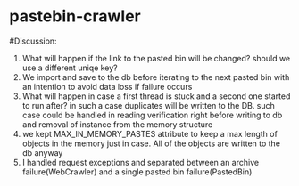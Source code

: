 # pastebin-crawler



#Discussion:
1. What will happen if the link to the pasted bin will be changed? should we use a different uniqe key?
2. We import and save to the db before iterating to the next pasted bin with an intention to avoid data loss if failure occurs 
3. What will happen in case a first thread is stuck and a second one started to run after? in such a case duplicates will be written to the DB. such case could be handled in reading verification right before writing to db and removal of instance from the memory structure
4. we kept MAX_IN_MEMORY_PASTES attribute to keep a max length of objects in the memory just in case. All of the objects are written to the db anyway
5. I handled request exceptions and separated between an archive failure(WebCrawler) and a single pasted bin failure(PastedBin)